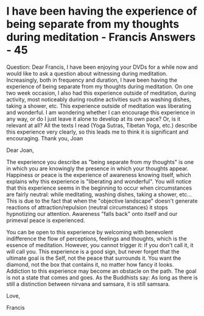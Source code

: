 #  I have been having the experience of being separate from my thoughts during meditation - Francis Answers - 45

Question: Dear Francis, I have been enjoying your DVDs for a while now and would like to ask a question about witnessing during meditation. Increasingly, both in frequency and duration, I have been having the experience of being separate from my thoughts during meditation. On one two week occasion, I also had this experience outside of meditation, during activity, most noticeably during routine activities such as washing dishes, taking a shower, etc. This experience outside of meditation was liberating and wonderful. I am wondering whether I can encourage this experience in any way, or do I just leave it alone to develop at its own pace? Or, is it relevant at all? All the texts I read (Yoga Sutras, Tibetan Yoga, etc.) describe this experience very clearly, so this leads me to think it is significant and encouraging. Thank you, Joan

Dear Joan,

The experience you describe as &quot;being separate from my thoughts&quot; is one in which you are knowingly the presence in which your thoughts appear. Happiness or peace is the experience of awareness knowing itself, which explains why this experience is &quot;liberating and wonderful&quot;. You will notice that this experience seems in the beginning to occur when circumstances are fairly neutral: while meditating, washing dishes, taking a shower, etc... This is due to the fact that when the &quot;objective landscape&quot; doesn't generate reactions of attraction/repulsion (neutral circumstances) it stops hypnotizing our attention. Awareness &quot;falls back&quot; onto itself and our primeval peace&nbsp;is experienced.

You can be open to this experience by welcoming with benevolent indifference the flow of perceptions, feelings and thoughts, which is the essence of meditation. However, you cannot trigger it: if you don't call it, it will call you. This experience is a good sign, but never forget that the ultimate goal is the Self, not the peace that surrounds it. You want the diamond, not the box that contains it, no matter how fancy it looks. Addiction to this experience may become an obstacle on the path. The goal is not a state that comes and goes. As the Buddhists say: As long as there is still a distinction between nirvana and samsara, it is still samsara.

Love,

Francis

